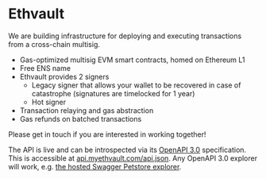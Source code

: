 # Ethvault

We are building infrastructure for deploying and executing transactions from a cross-chain multisig.

- Gas-optimized multisig EVM smart contracts, homed on Ethereum L1
- Free ENS name
- Ethvault provides 2 signers
  - Legacy signer that allows your wallet to be recovered in case of catastrophe (signatures are timelocked for 1 year)
  - Hot signer
- Transaction relaying and gas abstraction
- Gas refunds on batched transactions

Please get in touch if you are interested in working together!

The API is live and can be introspected via its [OpenAPI 3.0](https://swagger.io/specification/) specification. This is accessible at [api.myethvault.com/api.json](https://api.myethvault.com/api.json). Any OpenAPI 3.0 explorer will work, e.g. [the hosted Swagger Petstore explorer](https://petstore3.swagger.io/?url=https://api.myethvault.com/api.json).
